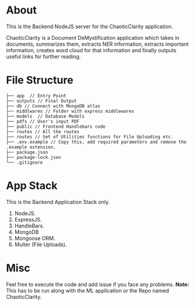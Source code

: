 # About
This is the Backend NodeJS server for the ChaoticClarity application.

ChaoticClarity is a Document DeMystification application which takes in documents, summarizes them, extracts NER information, extracts important information, creates word cloud for that information and finally outputs useful links for further reading.


# File Structure
```
├── app  // Entry Point
├── outputs // Final Output
├── db // Connect with MongoDB atlas
├── middlwares // Folder with express middlewares 
├── models  // Database Models
├── pdfs // User's input PDF
├── public // Frontend Handlebars code
├── routes // All the routes
├── routes // Set of Utilities functions for File Uploading etc.
├── .env.example // Copy this, add required parameters and remove the .example extension.
├── package.json
├── package-lock.json 
└── .gitignore
```

# App Stack
This is the Backend Application Stack only.

1. NodeJS.
1. ExpressJS.
1. HandleBars.
1. MongoDB
1. Mongoose ORM.
1. Multer (File Uploads).

# Misc
Feel free to execute the code and add issue if you face any problems.
**Note:** This has to be run along with the ML application or the Repo named ChaoticClarity.